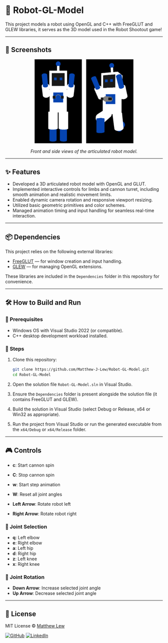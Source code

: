 # 🤖 Robot-GL-Model

This project models a robot using OpenGL and C++ with FreeGLUT and GLEW libraries, it serves as the 3D model used in the Robot Shootout game!

---

## 📸 Screenshots

<p align="center">
  <img src="screenshots/front_view.png" alt="Robot Front View" width="30%" style="margin-right: 10px;" />
  <img src="screenshots/side_view.png" alt="Robot Side View" width="30%" />
</p>

<p align="center">
  <em>Front and side views of the articulated robot model.</em>
</p>

---

## ✨ Features

- Developed a 3D articulated robot model with OpenGL and GLUT.
- Implemented interactive controls for limbs and cannon turret, including smooth animation and realistic movement limits.  
- Enabled dynamic camera rotation and responsive viewport resizing.  
- Utilized basic geometric primitives and color schemes.  
- Managed animation timing and input handling for seamless real-time interaction.  


---

## 📦 Dependencies

This project relies on the following external libraries:

- [FreeGLUT](http://freeglut.sourceforge.net/) — for window creation and input handling.
- [GLEW](http://glew.sourceforge.net/) — for managing OpenGL extensions.

These libraries are included in the `Dependencies` folder in this repository for convenience.

---

## 🛠 How to Build and Run

### 🧰 Prerequisites

- Windows OS with Visual Studio 2022 (or compatible).
- C++ desktop development workload installed.

### 🚀 Steps

1. Clone this repository:

   ```bash
   git clone https://github.com/Matthew-J-Lew/Robot-GL-Model.git
   cd Robot-GL-Model
   ```

2. Open the solution file `Robot-GL-Model.sln` in Visual Studio.

3. Ensure the `Dependencies` folder is present alongside the solution file (it contains FreeGLUT and GLEW).

4. Build the solution in Visual Studio (select Debug or Release, x64 or Win32 as appropriate).

5. Run the project from Visual Studio or run the generated executable from the `x64/Debug` or `x64/Release` folder.

---

## 🎮 Controls

- **c**: Start cannon spin  
- **C**: Stop cannon spin  
- **w**: Start step animation  
- **W**: Reset all joint angles  

- **Left Arrow**: Rotate robot left  
- **Right Arrow**: Rotate robot right  

### 🤖 Joint Selection

- **q**: Left elbow  
- **e**: Right elbow  
- **a**: Left hip  
- **d**: Right hip  
- **z**: Left knee  
- **x**: Right knee  

### 🔧 Joint Rotation

- **Down Arrow**: Increase selected joint angle  
- **Up Arrow**: Decrease selected joint angle  

---

## 🪪 License

MIT License © [Matthew Lew](https://github.com/Matthew-J-Lew)

[![GitHub](https://img.shields.io/badge/GitHub-181717?style=flat&logo=github&logoColor=white)](https://github.com/Matthew-J-Lew)
[![LinkedIn](https://img.shields.io/badge/LinkedIn-0A66C2?style=flat&logo=linkedin&logoColor=white)](https://www.linkedin.com/in/matt-j-lew/)
